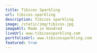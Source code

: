 ```yaml
---
title: Tibicos Sparkling
url: tibicos-sparkling
description: Tibicos sparkling
image: /static/img/tibicos.jpg
imageAlt: Made in Hundred
liveUrl: www.tibicossparkling.com
portfolioUrl: www.tibicossparkling.com
featured: true
---
```

